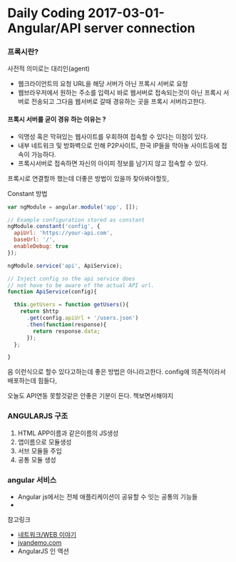 # Daily Coding 2017-03-01-Angular/API server connection

### 프록시란?
사전적 의미로는 대리인(agent)
* 웹크라이언트의 요청 URL을 해당 서버가 아닌 프록시 서버로 요청
* 웹브라우저에서 원하는 주소를 입력시 바로 웹서버로 접속되는것이 아닌 프록시 서버로 전송되고 그다음 웹서버로 갈때 경유하는 곳을 프록시 서버라고한다.

#### 프록시 서버를 굳이 경유 하는 이유는 ?
* 익명성 혹은 막혀있는 웹사이트를 우회하여 접속할 수 있다는 이점이 있다.
* 내부 네트워크 및 방화벽으로 인해 P2P사이트, 한국 IP들을 막아놓 사이트등에 접속이 가능하다.
* 프록시서버로 접속하면 자신의 아이피 정보를 남기지 않고 접속할 수 있다.

프록시로 연결할까 했는데 더좋은 방법이 있을까 찾아봐야할듯,

Constant 방법
``` javascript
var ngModule = angular.module('app', []);

// Example configuration stored as constant
ngModule.constant('config', {  
  apiUrl: 'https://your-api.com',
  baseUrl: '/',
  enableDebug: true
});
```
```javascript
ngModule.service('api', ApiService);

// Inject config so the api service does
// not have to be aware of the actual API url.
function ApiService(config){

  this.getUsers = function getUsers(){
    return $http
      .get(config.apiUrl + '/users.json')
      .then(function(response){
        return response.data;
      });
  };

}
```
음 이런식으로 할수 있다고하는데 좋은 방법은 아니라고한다.
config에 의존적이라서 배포하는데 힘들다,

오늘도 API연동 못할것같은 안좋은 기분이 든다.
책보면서해야지


### ANGULARJS 구조
1. HTML APP이름과 같은이름의 JS생성
2. 앱이름으로 모듈생성
3. 서브 모듈들 주입
4. 공통 모듈 생성

### angular 서비스
* Angular js에서는 전체 애플리케이션이 공유할 수 잇는 공통의 기능들
*








참고링크
* [네트워크/WEB 이야기](http://bment.tistory.com/375)
* [jvandemo.com](http://www.jvandemo.com/how-to-configure-your-angularjs-application-using-environment-variables/)
* AngularJS 인 액션
